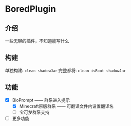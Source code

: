 # BoredPlugin
## 介绍
一些无聊的插件，不知道能写什么
## 构建
单独构建: ``` clean shadowJar ```
完整都将: ```clean isRoot shadowJar```
## 功能

- [x] BioPrompt —— 群系进入提示
    - [x] Minecraft原版群系 —— 可翻译文件内设置翻译名
    - [ ] 宝可梦群系支持
- [ ] 更多功能
